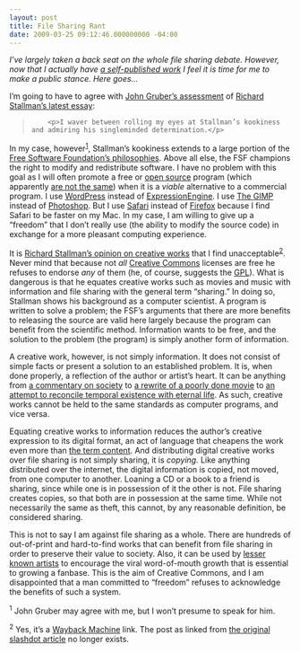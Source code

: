 ```yaml
---
layout: post
title: File Sharing Rant
date: 2009-03-25 09:12:46.000000000 -04:00
---
```

<p><i>I’ve largely taken a back seat on the whole file sharing debate. However, now that I actually have <a href="http://www.madcrasher.com/identity/">a self-published work</a> I feel it is time for me to make a public stance. Here goes…</i></p>



<p>I’m going to have to agree with <a href="http://daringfireball.net/linked/2009/03/23/stallman-trap">John Gruber’s assessment</a> of <a href="http://www.gnu.org/philosophy/javascript-trap.html">Richard Stallman’s latest essay</a>:</p>



<blockquote>

		<p>I waver between rolling my eyes at Stallman’s kookiness and admiring his singleminded determination.</p>

</blockquote>



<p>In my case, however<sup class="footnote" id="fnrev1641153250525ad54a494d2"><a href="#fn1641153250525ad54a494d2">1</a></sup>, Stallman’s kookiness extends to a large portion of the <a href="http://www.gnu.org/philosophy/philosophy.html">Free Software Foundation’s philosophies</a>. Above all else, the <span class="caps">FSF</span> champions the right to modify and redistribute software. I have no problem with this goal as I will often promote a free or <a href="http://www.opensource.org/">open source</a> program (which apparently <a href="http://www.gnu.org/philosophy/open-source-misses-the-point.html">are not the same</a>) when it is a <em>viable</em> alternative to a commercial program. I use <a href="http://wordpress.org/">WordPress</a> instead of <a href="http://expressionengine.com/">ExpressionEngine</a>. I use <a href="http://www.gimp.org/">The <span class="caps">GIMP</span></a> instead of <a href="http://www.adobe.com/products/photoshop/family/?promoid=BPDEK">Photoshop</a>. But I use <a href="http://www.apple.com/safari">Safari</a> instead of <a href="http://www.getfirefox.com/">Firefox</a> because I find Safari to be faster on my Mac. In my case, I am willing to give up a &#8220;freedom&#8221; that I don’t really use (the ability to modify the source code) in exchange for a more pleasant computing experience.</p>



<p>It is <a href="http://web.archive.org/web/20061105211448/http%3A//www.linuxp2p.com/forums/viewtopic.php?p=10771">Richard Stallman’s opinion on creative works</a> that I find unacceptable<sup class="footnote" id="fnrev791373206525ad54a4e30f"><a href="#fn791373206525ad54a4e30f">2</a></sup>. Never mind that because not <em>all</em> <a href="http://creativecommons.org/">Creative Commons</a> licenses are free he refuses to endorse <em>any</em> of them (he, of course, suggests the <a href="http://www.gnu.org/licenses/gpl.html"><span class="caps">GPL</span></a>). What is dangerous is that he equates creative works such as movies and music with information and file sharing with the general term &#8220;sharing.&#8221; In doing so, Stallman shows his background as a computer scientist. A program is written to solve a problem; the FSF’s arguments that there are more benefits to releasing the source are valid here largely because the program can benefit from the scientific method. Information wants to be free, and the solution to the problem (the program) is simply another form of information.</p>



<p>A creative work, however, is not simply information. It does not consist of simple facts or present a solution to an established problem. It is, when done properly, a reflection of the author or artist’s heart. It can be anything from <a href="http://adisney.go.com/disneyvideos/animatedfilms/wall-e/">a commentary on society</a> to <a href="http://www.fanfiction.net/s/2066325/1/">a rewrite of a poorly done movie</a> to <a href="http://free.napster.com/player/tracks/13080226">an attempt to reconcile temporal existence with eternal life</a>. As such, creative works cannot be held to the same standards as computer programs, and vice versa.</p>



<p>Equating creative works to information reduces the author’s creative expression to its digital format, an act of language that cheapens the work even more than <a href="http://www.gnu.org/philosophy/words-to-avoid.html#Content">the term content</a>. And distributing digital creative works over file sharing is not simply sharing, it is <em>copying.</em> Like anything distributed over the internet, the digital information is copied, not moved, from one computer to another. Loaning a CD or a book to a friend is sharing, since while one is in possession of it the other is not. File sharing creates copies, so that both are in possession at the same time. While not necessarily the same as theft, this cannot, by any reasonable definition, be considered sharing.</p>



<p>This is not to say I am against file sharing as a whole. There are hundreds of out-of-print and hard-to-find works that can benefit from file sharing in order to preserve their value to society. Also, it can be used by <a href="http://www.madcrasher.com/">lesser known artists</a> to encourage the viral word-of-mouth growth that is essential to growing a fanbase. This is the aim of Creative Commons, and I am disappointed that a man committed to &#8220;freedom&#8221; refuses to acknowledge the benefits of such a system.</p>



<p class="footnote" id="fn1641153250525ad54a494d2"><sup>1</sup> John Gruber may agree with me, but I won’t presume to speak for him.</p>



<p class="footnote" id="fn791373206525ad54a4e30f"><sup>2</sup> Yes, it’s a <a href="http://www.archive.org/">Wayback Machine</a> link. The post as linked from <a href="http://yro.slashdot.org/article.pl?sid=06/02/07/1733220">the original slashdot article</a> no longer exists.</p>
